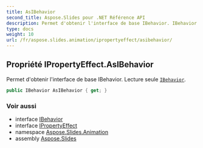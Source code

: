 ```yaml
---
title: AsIBehavior
second_title: Aspose.Slides pour .NET Référence API
description: Permet d'obtenir l'interface de base IBehavior. IBehavior en lecture seule aspose.slides.animation/ibehavior.
type: docs
weight: 10
url: /fr/aspose.slides.animation/ipropertyeffect/asibehavior/
---
```


## Propriété IPropertyEffect.AsIBehavior

Permet d'obtenir l'interface de base IBehavior. Lecture seule [`IBehavior`](../../ibehavior).

```csharp
public IBehavior AsIBehavior { get; }
```

### Voir aussi

* interface [IBehavior](../../ibehavior)
* interface [IPropertyEffect](../../ipropertyeffect)
* namespace [Aspose.Slides.Animation](../../ipropertyeffect)
* assembly [Aspose.Slides](../../../)

<!-- NE PAS ÉDITER : généré par xmldocmd pour Aspose.Slides.dll -->